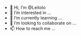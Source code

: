 - 👋 Hi, I’m @Leitolo
- 👀 I’m interested in ...
- 🌱 I’m currently learning ...
- 💞️ I’m looking to collaborate on ...
- 📫 How to reach me ...

<!---
Leitolo/Leitolo is a ✨ special ✨ repository because its `README.md` (this file) appears on your GitHub profile.
You can click the Preview link to take a look at your changes.
--->
